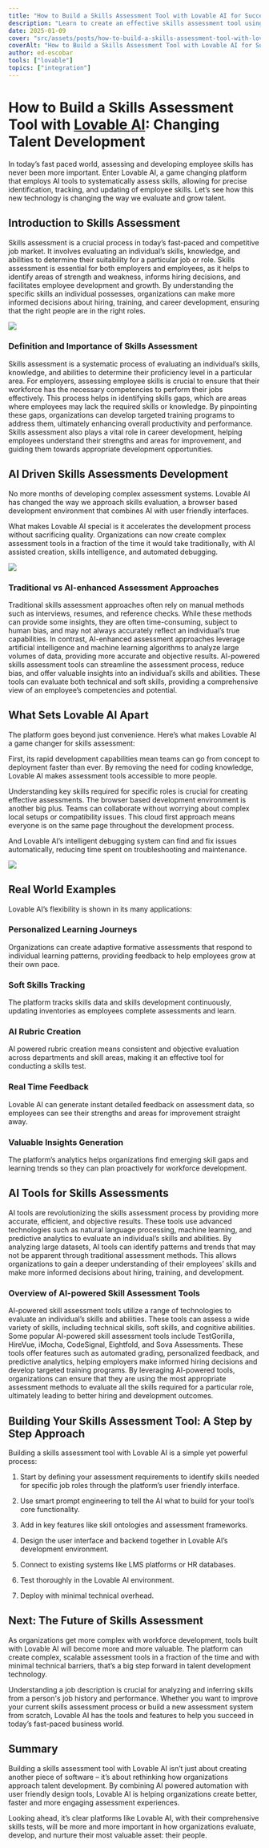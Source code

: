 ```yaml
---
title: "How to Build a Skills Assessment Tool with Lovable AI for Success"
description: "Learn to create an effective skills assessment tool using Lovable AI to boost team performance and drive success. Read the article for practical insights!"
date: 2025-01-09
cover: "src/assets/posts/how-to-build-a-skills-assessment-tool-with-lovable-ai.png"
coverAlt: "How to Build a Skills Assessment Tool with Lovable AI for Success"
author: ed-escobar
tools: ["lovable"]
topics: ["integration"]
---
```


# How to Build a Skills Assessment Tool with [Lovable AI](https://lovable.dev/): Changing Talent Development

In today’s fast paced world, assessing and developing employee skills has never been more important. Enter Lovable AI, a game changing platform that employs AI tools to systematically assess skills, allowing for precise identification, tracking, and updating of employee skills. Let’s see how this new technology is changing the way we evaluate and grow talent.

## Introduction to Skills Assessment

Skills assessment is a crucial process in today’s fast-paced and competitive job market. It involves evaluating an individual’s skills, knowledge, and abilities to determine their suitability for a particular job or role. Skills assessment is essential for both employers and employees, as it helps to identify areas of strength and weakness, informs hiring decisions, and facilitates employee development and growth. By understanding the specific skills an individual possesses, organizations can make more informed decisions about hiring, training, and career development, ensuring that the right people are in the right roles.

![](https://images.surferseo.art/8f5ede01-c837-4e21-a869-1da37b7c02ab.png)

### Definition and Importance of Skills Assessment

Skills assessment is a systematic process of evaluating an individual’s skills, knowledge, and abilities to determine their proficiency level in a particular area. For employers, assessing employee skills is crucial to ensure that their workforce has the necessary competencies to perform their jobs effectively. This process helps in identifying skills gaps, which are areas where employees may lack the required skills or knowledge. By pinpointing these gaps, organizations can develop targeted training programs to address them, ultimately enhancing overall productivity and performance. Skills assessment also plays a vital role in career development, helping employees understand their strengths and areas for improvement, and guiding them towards appropriate development opportunities.

## AI Driven Skills Assessments Development

No more months of developing complex assessment systems. Lovable AI has changed the way we approach skills evaluation, a browser based development environment that combines AI with user friendly interfaces.

What makes Lovable AI special is it accelerates the development process without sacrificing quality. Organizations can now create complex assessment tools in a fraction of the time it would take traditionally, with AI assisted creation, skills intelligence, and automated debugging.

![](https://images.surferseo.art/48647921-2b36-4431-b10c-efdffe8a0a02.png)

### Traditional vs AI-enhanced Assessment Approaches

Traditional skills assessment approaches often rely on manual methods such as interviews, resumes, and reference checks. While these methods can provide some insights, they are often time-consuming, subject to human bias, and may not always accurately reflect an individual’s true capabilities. In contrast, AI-enhanced assessment approaches leverage artificial intelligence and machine learning algorithms to analyze large volumes of data, providing more accurate and objective results. AI-powered skills assessment tools can streamline the assessment process, reduce bias, and offer valuable insights into an individual’s skills and abilities. These tools can evaluate both technical and soft skills, providing a comprehensive view of an employee’s competencies and potential.

## What Sets Lovable AI Apart

The platform goes beyond just convenience. Here’s what makes Lovable AI a game changer for skills assessment:

First, its rapid development capabilities mean teams can go from concept to deployment faster than ever. By removing the need for coding knowledge, Lovable AI makes assessment tools accessible to more people.

Understanding key skills required for specific roles is crucial for creating effective assessments. The browser based development environment is another big plus. Teams can collaborate without worrying about complex local setups or compatibility issues. This cloud first approach means everyone is on the same page throughout the development process.

And Lovable AI’s intelligent debugging system can find and fix issues automatically, reducing time spent on troubleshooting and maintenance.

![](https://images.surferseo.art/ecc8903e-4f26-4ece-ac5a-89016a283ca0.png)

## Real World Examples

Lovable AI’s flexibility is shown in its many applications:

### Personalized Learning Journeys

Organizations can create adaptive formative assessments that respond to individual learning patterns, providing feedback to help employees grow at their own pace.

### Soft Skills Tracking

The platform tracks skills data and skills development continuously, updating inventories as employees complete assessments and learn.

### AI Rubric Creation

AI powered rubric creation means consistent and objective evaluation across departments and skill areas, making it an effective tool for conducting a skills test.

### Real Time Feedback

Lovable AI can generate instant detailed feedback on assessment data, so employees can see their strengths and areas for improvement straight away.

### Valuable Insights Generation

The platform’s analytics helps organizations find emerging skill gaps and learning trends so they can plan proactively for workforce development.

## AI Tools for Skills Assessments

AI tools are revolutionizing the skills assessment process by providing more accurate, efficient, and objective results. These tools use advanced technologies such as natural language processing, machine learning, and predictive analytics to evaluate an individual’s skills and abilities. By analyzing large datasets, AI tools can identify patterns and trends that may not be apparent through traditional assessment methods. This allows organizations to gain a deeper understanding of their employees’ skills and make more informed decisions about hiring, training, and development.

### Overview of AI-powered Skill Assessment Tools

AI-powered skill assessment tools utilize a range of technologies to evaluate an individual’s skills and abilities. These tools can assess a wide variety of skills, including technical skills, soft skills, and cognitive abilities. Some popular AI-powered skill assessment tools include TestGorilla, HireVue, iMocha, CodeSignal, Eightfold, and Sova Assessments. These tools offer features such as automated grading, personalized feedback, and predictive analytics, helping employers make informed hiring decisions and develop targeted training programs. By leveraging AI-powered tools, organizations can ensure that they are using the most appropriate assessment methods to evaluate all the skills required for a particular role, ultimately leading to better hiring and development outcomes.

## Building Your Skills Assessment Tool: A Step by Step Approach

Building a skills assessment tool with Lovable AI is a simple yet powerful process:

1. Start by defining your assessment requirements to identify skills needed for specific job roles through the platform’s user friendly interface.

2. Use smart prompt engineering to tell the AI what to build for your tool’s core functionality.

3. Add in key features like skill ontologies and assessment frameworks.

4. Design the user interface and backend together in Lovable AI’s development environment.

5. Connect to existing systems like LMS platforms or HR databases.

6. Test thoroughly in the Lovable AI environment.

7. Deploy with minimal technical overhead.

## Next: The Future of Skills Assessment

As organizations get more complex with workforce development, tools built with Lovable AI will become more and more valuable. The platform can create complex, scalable assessment tools in a fraction of the time and with minimal technical barriers, that’s a big step forward in talent development technology.

Understanding a job description is crucial for analyzing and inferring skills from a person's job history and performance. Whether you want to improve your current skills assessment process or build a new assessment system from scratch, Lovable AI has the tools and features to help you succeed in today’s fast-paced business world.

## Summary

Building a skills assessment tool with Lovable AI isn’t just about creating another piece of software – it’s about rethinking how organizations approach talent development. By combining AI powered automation with user friendly design tools, Lovable AI is helping organizations create better, faster and more engaging assessment experiences.

Looking ahead, it’s clear platforms like Lovable AI, with their comprehensive skills tests, will be more and more important in how organizations evaluate, develop, and nurture their most valuable asset: their people.
